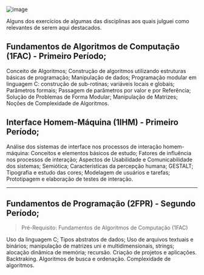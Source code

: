 ![image](https://user-images.githubusercontent.com/104868627/167055952-58490ac0-557f-43e2-b919-38bfef0a8262.png)

Alguns dos exercícios de algumas das disciplinas aos quais julguei como relevantes de serem aqui destacados.
 
## Fundamentos de Algoritmos de Computação (1FAC) - Primeiro Período;
 
Conceito de Algoritmos; Construção de algoritmos utilizando estruturas básicas de
programação; Manipulação de dados; Programação modular em linguagem C: construção
de sub-rotinas; variáveis locais e globais; Parâmetros formais; Passagem de parâmetros
por valor e por Referência; Solução de Problemas de Forma Modular; Manipulação de
Matrizes; Noções de Complexidade de Algoritmos.

## Interface Homem-Máquina (1IHM) - Primeiro Período;

Análise dos sistemas de interface nos processos de interação homem-máquina: Conceitos
e elementos básicos de estudo; Fatores de influência nos processos de interação;
Aspectos de Usabilidade e Comunicabilidade dos sistemas; Semiótica; Características
da percepção humana; GESTALT; Tipografia e estudo das cores; Modelagem de usuários e tarefas;
Prototipagem e elaboração de testes de interação.

<hr>

## Fundamentos de Programação (2FPR) - Segundo Período;
>Pré-Requisito: Fundamentos de Algoritmos de Computação (1FAC)

Uso da linguagem C; Tipos abstratos de dados; Uso de arquivos textuais e binários;
manipulação de matrizes uni e multidimensionais, strings; alocação dinâmica de
memória; recursão. Criação de projetos e aplicações. Backtraking. Algoritmos de busca e
ordenação. Complexidade de algoritmos. 
